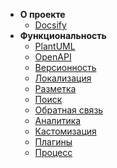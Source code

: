 - **О проекте**
    - [Docsify](/)
- **Функциональность**
    - [PlantUML](plantuml.md)
    - [OpenAPI](openapi.md)
    - [Версионность](versioning.md)
    - [Локализация](localization.md)
    - [Разметка](markdown.md)
    - [Поиск](search.md)
    - [Обратная связь](feedback.md)
    - [Аналитика](analytics.md)
    - [Кастомизация](customization.md)
    - [Плагины](plugins.md)
    - [Процесс](review.md)